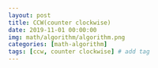 ```yaml
---
layout: post
title: CCW(counter clockwise)
date: 2019-11-01 00:00:00
img: math/algorithm/algorithm.png
categories: [math-algorithm] 
tags: [ccw, counter clockwise] # add tag
---
```

